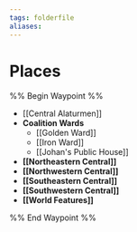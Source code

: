 ```yaml
---
tags: folderfile
aliases:
---
```


# Places
%% Begin Waypoint %%
- [[Central Alaturmen]]
- **Coalition Wards**
	- [[Golden Ward]]
	- [[Iron Ward]]
	- [[Johan's Public House]]
- **[[Northeastern Central]]**
- **[[Northwestern Central]]**
- **[[Southeastern Central]]**
- **[[Southwestern Central]]**
- **[[World Features]]**

%% End Waypoint %%
